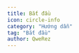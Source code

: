 ```yaml
---
title: Bắt đầu
icon: circle-info
category: "Hướng dẫn"
tag: "Bắt đầu"
author: QweRez
---
```


<AutoCatalog />